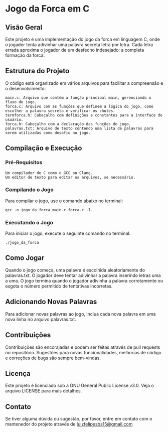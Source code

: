 # Jogo da Forca em C
## Visão Geral
Este projeto é uma implementação do jogo da forca em linguagem C, onde o jogador tenta adivinhar uma palavra secreta letra por letra. Cada letra errada aproxima o jogador de um desfecho indesejado: a completa formação da forca.

## Estrutura do Projeto
O código está organizado em vários arquivos para facilitar a compreensão e o desenvolvimento:

    main.c: Arquivo que contém a função principal main, gerenciando o fluxo do jogo.
    forca.c: Arquivo com as funções que definem a lógica do jogo, como escolher a palavra secreta e verificar os chutes.
    termforca.h: Cabeçalho com definições e constantes para a interface do usuário.
    forca.h: Cabeçalho com a declaração das funções do jogo.
    palavras.txt: Arquivo de texto contendo uma lista de palavras para serem utilizadas como desafio no jogo.

## Compilação e Execução
### Pré-Requisitos

    Um compilador de C como o GCC ou Clang.
    Um editor de texto para editar os arquivos, se necessário.

### Compilando o Jogo

Para compilar o jogo, use o comando abaixo no terminal:

    gcc -o jogo_da_forca main.c forca.c -I.

### Executando o Jogo

Para iniciar o jogo, execute o seguinte comando no terminal:

    ./jogo_da_forca

## Como Jogar

Quando o jogo começa, uma palavra é escolhida aleatoriamente do palavras.txt. O jogador deve tentar adivinhar a palavra inserindo letras uma a uma. O jogo termina quando o jogador adivinha a palavra corretamente ou esgota o número permitido de tentativas incorretas.

## Adicionando Novas Palavras

Para adicionar novas palavras ao jogo, inclua cada nova palavra em uma nova linha no arquivo palavras.txt.

## Contribuições

Contribuições são encorajadas e podem ser feitas através de pull requests no repositório. Sugestões para novas funcionalidades, melhorias de código e correções de bugs são sempre bem-vindas.

## Licença

Este projeto é licenciado sob a GNU General Public License v3.0. Veja o arquivo LICENSE para mais detalhes.

## Contato

Se tiver alguma dúvida ou sugestão, por favor, entre em contato com o mantenedor do projeto através de luizfelipesbs15@gmail.com
